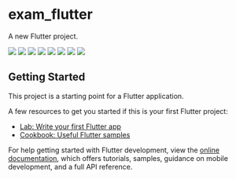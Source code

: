# exam_flutter

A new Flutter project.




<img src = "https://github.com/MauryaAayush/exam_flutterWebsite/assets/143180849/710b54a1-a596-4fe0-82f3-355328252f24">
<img src = "https://github.com/MauryaAayush/exam_flutterWebsite/assets/143180849/d5e03672-78fa-46ec-bd7f-c3aa6c758a98">
<img src = "https://github.com/MauryaAayush/exam_flutterWebsite/assets/143180849/9526a182-1cd7-42bd-b405-82b409aadd7c">
<img src = "https://github.com/MauryaAayush/exam_flutterWebsite/assets/143180849/3041e547-6c21-48e5-8fae-a1479930f18a">
<img src = "https://github.com/MauryaAayush/exam_flutterWebsite/assets/143180849/78c60688-27e5-48cd-8858-075e0bdd2352">
<img src = "https://github.com/MauryaAayush/exam_flutterWebsite/assets/143180849/61d9e392-3b0e-4b48-ace4-521418759683">
<img src = "https://github.com/MauryaAayush/exam_flutterWebsite/assets/143180849/0420dcf7-8fb8-4c94-9c8c-e2b954f06192">
<img src = "https://github.com/MauryaAayush/exam_flutterWebsite/assets/143180849/6bd58aeb-d2e1-416e-84d2-de0d4342b4ae">


## Getting Started

This project is a starting point for a Flutter application.

A few resources to get you started if this is your first Flutter project:

- [Lab: Write your first Flutter app](https://docs.flutter.dev/get-started/codelab)
- [Cookbook: Useful Flutter samples](https://docs.flutter.dev/cookbook)

For help getting started with Flutter development, view the
[online documentation](https://docs.flutter.dev/), which offers tutorials,
samples, guidance on mobile development, and a full API reference.
